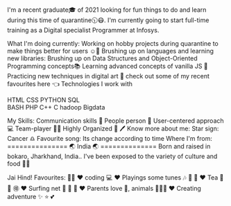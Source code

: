 I'm a recent graduate🎓 of 2021 looking for fun things to do and learn during this time of quarantine🕥😷. I'm currently going to start full-time training as a Digital specialist Programmer at Infosys.

What I'm doing currently:
Working on hobby projects during quarantine to make things better for users ☺️💞
Brushing up on languages and learning new libraries:
 Brushing up on Data Structures and Object-Oriented Programming concepts📚
 Learning advanced concepts of vanilla JS 🍦
Practicing new techniques in digital art 🎨
check out some of my recent favourites here 👈
Technologies I work with 

HTML                     CSS 
PYTHON                   SQL  
BASH                     PHP 
C++                      C 
hadoop                   Bigdata

My Skills:
Communication skills 💬
People person 👫
User-centered approach 💻
Team-player 🙆‍♀️
Highly Organized 📝 🖊️
Know more about me:
Star sign: Cancer ♎
Favourite song: Its change according to time 
Where I'm from:
=============== 🌏 India 🌏 ==============
Born and raised in bokaro, Jharkhand, India.. I've been exposed to the variety of culture and food 💎💎

Jai Hind!
Favourites: 💯💯
♥️ coding 💻
♥️ Playings some tunes 🎶 🎼 🎸
♥️ Tea 🍵 🎍 🉐
♥️ Surfing net 🎄 🎅 🎁
♥️ Parents love 👫, animals 🐾🐶🐱
♥️ Creating adventure ✨ ⭐ 💕
